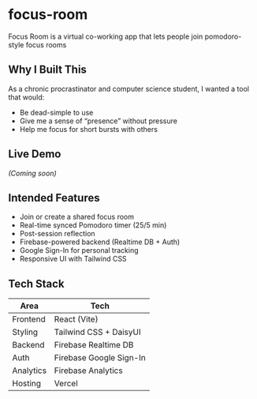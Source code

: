 # focus-room
Focus Room is a virtual co-working app that lets people join pomodoro-style focus rooms

## Why I Built This
As a chronic procrastinator and computer science student, I wanted a tool that would:
- Be dead-simple to use
- Give me a sense of “presence” without pressure
- Help me focus for short bursts with others
  
## Live Demo
*(Coming soon)*

## Intended Features
- Join or create a shared focus room
- Real-time synced Pomodoro timer (25/5 min)
- Post-session reflection
- Firebase-powered backend (Realtime DB + Auth)
- Google Sign-In for personal tracking
- Responsive UI with Tailwind CSS

## Tech Stack

| Area         | Tech                    |
|--------------|-------------------------|
| Frontend     | React (Vite)            |
| Styling      | Tailwind CSS + DaisyUI  |
| Backend      | Firebase Realtime DB    |
| Auth         | Firebase Google Sign-In |
| Analytics    | Firebase Analytics      |
| Hosting      | Vercel                  |

